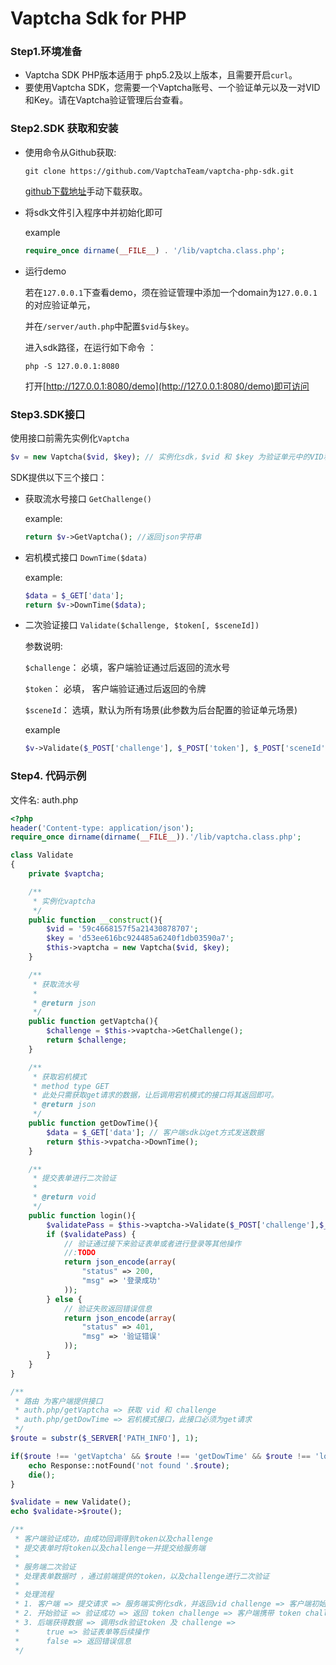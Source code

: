# Vaptcha Sdk for PHP

### Step1.环境准备

- Vaptcha SDK PHP版本适用于  php5.2及以上版本，且需要开启`curl`。
- 要使用Vaptcha SDK，您需要一个Vaptcha账号、一个验证单元以及一对VID和Key。请在Vaptcha验证管理后台查看。

### Step2.SDK 获取和安装

- 使用命令从Github获取:

  ```shell
  git clone https://github.com/VaptchaTeam/vaptcha-php-sdk.git
  ```

  [github下载地址](https://github.com)手动下载获取。

- 将sdk文件引入程序中并初始化即可

  example

  ```php
  require_once dirname(__FILE__) . '/lib/vaptcha.class.php';
  ```

- 运行demo

  若在`127.0.0.1`下查看demo，须在验证管理中添加一个domain为`127.0.0.1`的对应验证单元，

  并在`/server/auth.php`中配置`$vid`与`$key`。

  进入sdk路径，在运行如下命令 ：

  ```shell
  php -S 127.0.0.1:8080
  ```

  打开[http://127.0.0.1:8080/demo](http://127.0.0.1:8080/demo)即可访问

### Step3.SDK接口

使用接口前需先实例化`Vaptcha`

```php
$v = new Vaptcha($vid, $key); // 实例化sdk，$vid 和 $key 为验证单元中的VID和Key
```

SDK提供以下三个接口：

- 获取流水号接口 `GetChallenge()`

  example:

  ```php
  return $v->GetVaptcha(); //返回json字符串
  ```

- 宕机模式接口 `DownTime($data)`

  example:

  ```php
  $data = $_GET['data'];
  return $v->DownTime($data);
  ```

- 二次验证接口 `Validate($challenge, $token[, $sceneId])`

  参数说明: 

  `$challenge`： 必填，客户端验证通过后返回的流水号

  `$token`： 必填， 客户端验证通过后返回的令牌

  `$sceneId`： 选填，默认为所有场景(此参数为后台配置的验证单元场景)

  example

  ```php
  $v->Validate($_POST['challenge'], $_POST['token'], $_POST['sceneId'])
  ```

###  Step4. 代码示例

文件名: auth.php

```Php
<?php
header('Content-type: application/json');
require_once dirname(dirname(__FILE__)).'/lib/vaptcha.class.php';

class Validate
{
    private $vaptcha;

    /**
     * 实例化vaptcha
     */
    public function __construct(){
        $vid = '59c4668157f5a21430878707';
        $key = 'd53ee616bc924485a6240f1db03590a7';
        $this->vaptcha = new Vaptcha($vid, $key);
    }

    /**
     * 获取流水号
     *
     * @return json
     */
    public function getVaptcha(){
        $challenge = $this->vaptcha->GetChallenge();
        return $challenge;
    }

    /**
     * 获取宕机模式
     * method type GET
     * 此处只需获取get请求的数据，让后调用宕机模式的接口将其返回即可。
     * @return json
     */
    public function getDowTime(){
        $data = $_GET['data']; // 客户端sdk以get方式发送数据
        return $this->vpatcha->DownTime();
    }

    /**
     * 提交表单进行二次验证
     *
     * @return void
     */
    public function login(){
        $validatePass = $this->vaptcha->Validate($_POST['challenge'],$_POST['token']);
        if ($validatePass) {
            // 验证通过接下来验证表单或者进行登录等其他操作
            //:TODO
            return json_encode(array(
                "status" => 200,
                "msg" => '登录成功'
            ));
        } else {
            // 验证失败返回错误信息
            return json_encode(array(
                "status" => 401,
                "msg" => '验证错误'
            ));
        }
    }
}

/**
 * 路由 为客户端提供接口
 * auth.php/getVaptcha => 获取 vid 和 challenge
 * auth.php/getDowTime => 宕机模式接口，此接口必须为get请求
 */
$route = substr($_SERVER['PATH_INFO'], 1);

if($route !== 'getVaptcha' && $route !== 'getDowTime' && $route !== 'login'){
    echo Response::notFound('not found '.$route);
    die();
}

$validate = new Validate();
echo $validate->$route();

/**
 * 客户端验证成功，由成功回调得到token以及challenge
 * 提交表单时将token以及challenge一并提交给服务端
 * 
 * 服务端二次验证
 * 处理表单数据时 ，通过前端提供的token，以及challenge进行二次验证
 * 
 * 处理流程
 * 1. 客户端 => 提交请求 => 服务端实例化sdk，并返回vid challenge => 客户端初始化vaptcha
 * 2. 开始验证 => 验证成功 => 返回 token challenge => 客户端携带 token challenge 提交表单数据
 * 3. 后端获得数据 => 调用sdk验证token 及 challenge => 
 *      true => 验证表单等后续操作
 *      false => 返回错误信息 
 */
```



